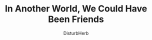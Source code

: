 ---
media: "images/rounds/_misc/we_could_have_been_friends.png"
media_type: image
title: In Another World, We Could Have Been Friends
author: DisturbHerb
desc: Platplat and Cheburashka share a moment of peace.
---
